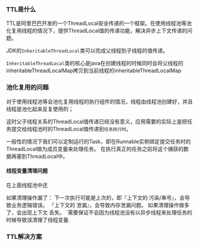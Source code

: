 ### TTL是什么

TTL是阿里巴巴开发的一个ThreadLocal安全传递的一个框架。在使用线程池等池化复用线程的情况下，提供ThreadLocal值的传递功能，解决异步上下文传递的问题。

JDK的`InheritableThreadLocal`类可以完成父线程到子线程的值传递。

`InheritableThreadLocal`类的核心是java在创建线程的时候同时会将父线程的inheritableThreadLocalMap拷贝到当前线程的inheritableThreadLocalMap


### 池化复用的问题

对于使用线程池等会池化复用线程的执行组件的情况，线程由线程池创建好，并且线程是池化起来反复使用的；

这时父子线程关系的ThreadLocal值传递已经没有意义，应用需要的实际上是把任务提交给线程池时的ThreadLocal值传递到`任务执行时`。

一般性的情况下我们可以定制运行的Task，即在Runnable实例绑定提交任务时的ThreadLocal做为成员变量来处理任务。 在执行真正的任务之前将这个捕获的数据再塞到ThreadLocal中。


#### 线程变量清理问题

在上面线程池中还

如果清理操作漏了：
下一次执行可能是上次的，即『上下文的 污染/串号』，会导致业务逻辑错误。
『上下文的 泄漏』，会导致内存泄漏问题。
如果清理操作做多了，会出现上下文 丢失。
`需要保证不会因为线程池没有以异步线程来处理任务的时候导致误清理了线程变量.


### TTL解决方案









